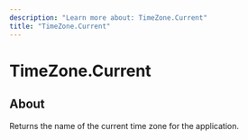 ```yaml
---
description: "Learn more about: TimeZone.Current"
title: "TimeZone.Current"
---
```

# TimeZone.Current

## About

Returns the name of the current time zone for the application.
